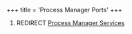 +++
title = 'Process Manager Ports'
+++

1.  REDIRECT [Process Manager
    Services](Process_Manager_Services "wikilink")
